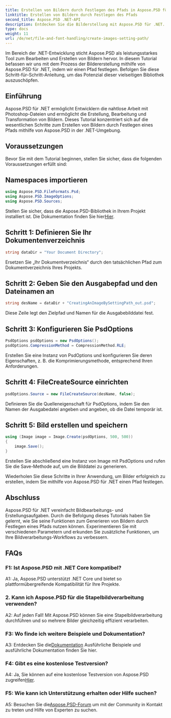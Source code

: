 ```yaml
---
title: Erstellen von Bildern durch Festlegen des Pfads in Aspose.PSD für .NET
linktitle: Erstellen von Bildern durch Festlegen des Pfads
second_title: Aspose.PSD .NET-API
description: Entdecken Sie die Bilderstellung mit Aspose.PSD für .NET. Folgen Sie unserer Schritt-für-Schritt-Anleitung und nutzen Sie das Potenzial dieser leistungsstarken Bibliothek.
type: docs
weight: 11
url: /de/net/file-and-font-handling/create-images-setting-path/
---
```

Im Bereich der .NET-Entwicklung sticht Aspose.PSD als leistungsstarkes Tool zum Bearbeiten und Erstellen von Bildern hervor. In diesem Tutorial befassen wir uns mit dem Prozess der Bildererstellung mithilfe von Aspose.PSD für .NET, indem wir einen Pfad festlegen. Befolgen Sie diese Schritt-für-Schritt-Anleitung, um das Potenzial dieser vielseitigen Bibliothek auszuschöpfen.

## Einführung

Aspose.PSD für .NET ermöglicht Entwicklern die nahtlose Arbeit mit Photoshop-Dateien und ermöglicht die Erstellung, Bearbeitung und Transformation von Bildern. Dieses Tutorial konzentriert sich auf die wesentlichen Schritte zum Erstellen von Bildern durch Festlegen eines Pfads mithilfe von Aspose.PSD in der .NET-Umgebung.

## Voraussetzungen

Bevor Sie mit dem Tutorial beginnen, stellen Sie sicher, dass die folgenden Voraussetzungen erfüllt sind:

## Namespaces importieren

```csharp
using Aspose.PSD.FileFormats.Psd;
using Aspose.PSD.ImageOptions;
using Aspose.PSD.Sources;
```

 Stellen Sie sicher, dass die Aspose.PSD-Bibliothek in Ihrem Projekt installiert ist. Die Dokumentation finden Sie hier[Hier](https://reference.aspose.com/psd/net/).

## Schritt 1: Definieren Sie Ihr Dokumentenverzeichnis

```csharp
string dataDir = "Your Document Directory";
```

Ersetzen Sie „Ihr Dokumentverzeichnis“ durch den tatsächlichen Pfad zum Dokumentverzeichnis Ihres Projekts.

## Schritt 2: Geben Sie den Ausgabepfad und den Dateinamen an

```csharp
string desName = dataDir + "CreatingAnImageBySettingPath_out.psd";
```

Diese Zeile legt den Zielpfad und Namen für die Ausgabebilddatei fest.

## Schritt 3: Konfigurieren Sie PsdOptions

```csharp
PsdOptions psdOptions = new PsdOptions();
psdOptions.CompressionMethod = CompressionMethod.RLE;
```

Erstellen Sie eine Instanz von PsdOptions und konfigurieren Sie deren Eigenschaften, z. B. die Komprimierungsmethode, entsprechend Ihren Anforderungen.

## Schritt 4: FileCreateSource einrichten

```csharp
psdOptions.Source = new FileCreateSource(desName, false);
```

Definieren Sie die Quelleneigenschaft für PsdOptions, indem Sie den Namen der Ausgabedatei angeben und angeben, ob die Datei temporär ist.

## Schritt 5: Bild erstellen und speichern

```csharp
using (Image image = Image.Create(psdOptions, 500, 500))
{
    image.Save();
}
```

Erstellen Sie abschließend eine Instanz von Image mit PsdOptions und rufen Sie die Save-Methode auf, um die Bilddatei zu generieren.

Wiederholen Sie diese Schritte in Ihrer Anwendung, um Bilder erfolgreich zu erstellen, indem Sie mithilfe von Aspose.PSD für .NET einen Pfad festlegen.

## Abschluss

Aspose.PSD für .NET vereinfacht Bildbearbeitungs- und Erstellungsaufgaben. Durch die Befolgung dieses Tutorials haben Sie gelernt, wie Sie seine Funktionen zum Generieren von Bildern durch Festlegen eines Pfads nutzen können. Experimentieren Sie mit verschiedenen Parametern und erkunden Sie zusätzliche Funktionen, um Ihre Bildverarbeitungs-Workflows zu verbessern.

## FAQs

### F1: Ist Aspose.PSD mit .NET Core kompatibel?

A1: Ja, Aspose.PSD unterstützt .NET Core und bietet so plattformübergreifende Kompatibilität für Ihre Projekte.

### 2. Kann ich Aspose.PSD für die Stapelbildverarbeitung verwenden?

A2: Auf jeden Fall! Mit Aspose.PSD können Sie eine Stapelbildverarbeitung durchführen und so mehrere Bilder gleichzeitig effizient verarbeiten.

### F3: Wo finde ich weitere Beispiele und Dokumentation?

 A3: Entdecken Sie die[Dokumentation](https://reference.aspose.com/psd/net/) Ausführliche Beispiele und ausführliche Dokumentation finden Sie hier.

### F4: Gibt es eine kostenlose Testversion?

 A4: Ja, Sie können auf eine kostenlose Testversion von Aspose.PSD zugreifen[Hier](https://releases.aspose.com/).

### F5: Wie kann ich Unterstützung erhalten oder Hilfe suchen?

 A5: Besuchen Sie die[Aspose.PSD-Forum](https://forum.aspose.com/c/psd/34) um mit der Community in Kontakt zu treten und Hilfe von Experten zu suchen.